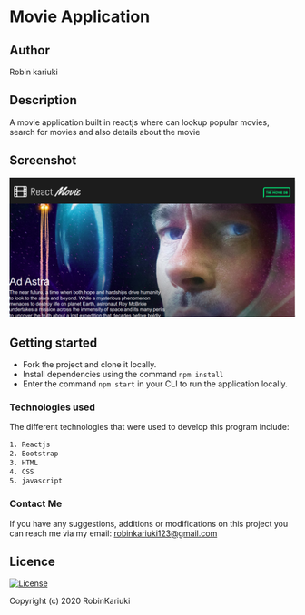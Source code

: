 # Movie Application

## Author
Robin kariuki
## Description
A movie application built in reactjs where can lookup popular movies, search for movies and also details about the movie
## Screenshot
![Alt text](public/images/movies.png?raw=true "movies")
## Getting started
- Fork the project and clone it locally.
- Install dependencies using the command `npm install`
- Enter the command `npm start` in your CLI to run the application locally.

### Technologies used
The different technologies that were used to develop this program include:
```
1. Reactjs
2. Bootstrap
3. HTML
4. CSS
5. javascript

```
### Contact Me
If you have any suggestions, additions or modifications on this project you can reach me via my email: robinkariuki123@gmail.com


## Licence
 
 [![License](https://img.shields.io/packagist/l/loopline-systems/closeio-api-wrapper.svg)](http://opensource.org/licenses/MIT)
 
 
 Copyright (c) 2020 RobinKariuki
